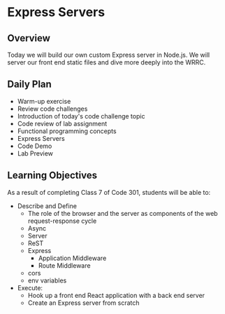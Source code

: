 # Express Servers

## Overview

Today we will build our own custom Express server in Node.js. We will server our front end static files and dive more deeply into the WRRC.

## Daily Plan

- Warm-up exercise
- Review code challenges
- Introduction of today's code challenge topic
- Code review of lab assignment
- Functional programming concepts
- Express Servers
- Code Demo
- Lab Preview

## Learning Objectives

As a result of completing Class 7 of Code 301, students will be able to:

- Describe and Define  
  - The role of the browser and the server as components of the web request-response cycle
  - Async
  - Server
  - ReST
  - Express
    - Application Middleware
    - Route Middleware
  - cors
  - env variables
- Execute:
  - Hook up a front end React application with a back end server
  - Create an Express server from scratch
